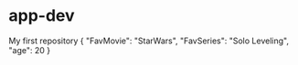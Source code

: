 # app-dev
My first repository
{
  "FavMovie": "StarWars",
  "FavSeries": "Solo Leveling",
  "age": 20
}
